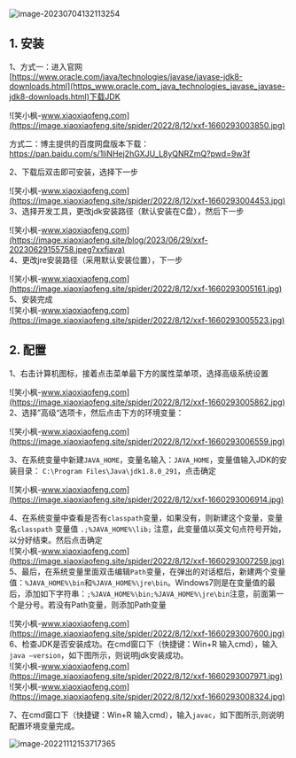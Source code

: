 ![image-20230704132113254](https://image.xiaoxiaofeng.site/blog/2023/07/04/xxf-20230704132113.png?xxfjava)

## 1. 安装 

1、方式一：进入官网[https://www.oracle.com/java/technologies/javase/javase-jdk8-downloads.html](https_www.oracle.com_java_technologies_javase_javase-jdk8-downloads.html)下载JDK

![笑小枫-www.xiaoxiaofeng.com](https://image.xiaoxiaofeng.site/spider/2022/8/12/xxf-1660293003850.jpg)

方式二：博主提供的百度网盘版本下载：[https://pan.baidu.com/s/1liNHej2hGXJU_L8yQNRZmQ?pwd=9w3f ](https://pan.baidu.com/s/1liNHej2hGXJU_L8yQNRZmQ?pwd=9w3f)

2、下载后双击即可安装，选择下一步

![笑小枫-www.xiaoxiaofeng.com](https://image.xiaoxiaofeng.site/spider/2022/8/12/xxf-1660293004453.jpg)  
3、选择开发工具，更改jdk安装路径（默认安装在C盘），然后下一步

![笑小枫-www.xiaoxiaofeng.com](https://image.xiaoxiaofeng.site/blog/2023/06/29/xxf-20230629155758.jpeg?xxfjava)  
4、更改jre安装路径（采用默认安装位置），下一步

![笑小枫-www.xiaoxiaofeng.com](https://image.xiaoxiaofeng.site/spider/2022/8/12/xxf-1660293005161.jpg)  
5、安装完成  
![笑小枫-www.xiaoxiaofeng.com](https://image.xiaoxiaofeng.site/spider/2022/8/12/xxf-1660293005523.jpg)

## 2. 配置 #

1、右击计算机图标，接着点击菜单最下方的属性菜单项，选择高级系统设置

![笑小枫-www.xiaoxiaofeng.com](https://image.xiaoxiaofeng.site/spider/2022/8/12/xxf-1660293005862.jpg)  
2、选择”高级“选项卡，然后点击下方的环境变量：

![笑小枫-www.xiaoxiaofeng.com](https://image.xiaoxiaofeng.site/spider/2022/8/12/xxf-1660293006559.jpg)

3、在系统变量中新建`JAVA_HOME`，变量名输入：`JAVA_HOME`，变量值输入JDK的安装目录： `C:\Program Files\Java\jdk1.8.0_291`，点击确定

![笑小枫-www.xiaoxiaofeng.com](https://image.xiaoxiaofeng.site/spider/2022/8/12/xxf-1660293006914.jpg)

4、在系统变量中查看是否有`classpath`变量，如果没有，则新建这个变量，变量名`classpath` 变量值 `.;%JAVA_HOME%\lib;` 注意，此变量值以英文句点符号开始，以分好结束。然后点击确定  
![笑小枫-www.xiaoxiaofeng.com](https://image.xiaoxiaofeng.site/spider/2022/8/12/xxf-1660293007259.jpg)  
5、最后，在系统变量里面双击编辑`Path`变量，在弹出的对话框后，新建两个变量值：`%JAVA_HOME%\bin`和`%JAVA_HOME%\jre\bin`。Windows7则是在变量值的最后，添加如下字符串：`;%JAVA_HOME%\bin;%JAVA_HOME%\jre\bin`注意，前面第一个是分号。若没有Path变量，则添加Path变量

![笑小枫-www.xiaoxiaofeng.com](https://image.xiaoxiaofeng.site/spider/2022/8/12/xxf-1660293007600.jpg)  
6、检查JDK是否安装成功。在cmd窗口下（快捷键：Win+R 输入cmd），输入`java –version`，如下图所示，则说明jdk安装成功。  
![笑小枫-www.xiaoxiaofeng.com](https://image.xiaoxiaofeng.site/spider/2022/8/12/xxf-1660293007971.jpg)  
![笑小枫-www.xiaoxiaofeng.com](https://image.xiaoxiaofeng.site/spider/2022/8/12/xxf-1660293008324.jpg)

7、在cmd窗口下（快捷键：Win+R 输入cmd），输入`javac`，如下图所示,则说明配置环境变量完成。

![image-20221112153717365](https://image.xiaoxiaofeng.site/blog/2023/06/29/xxf-20230629155759.png?xxfjava)